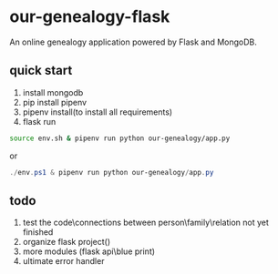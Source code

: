 # our-genealogy-flask

An online genealogy application powered by Flask and MongoDB.

## quick start

1. install mongodb
2. pip install pipenv
3. pipenv install(to install all requirements)
4. flask run

``` bash
source env.sh & pipenv run python our-genealogy/app.py
```

or

``` powershell
./env.ps1 & pipenv run python our-genealogy/app.py
```

## todo

1. test the code\connections between person\family\relation not yet finished
2. organize flask project()
3. more modules (flask api\blue print)
4. ultimate error handler
